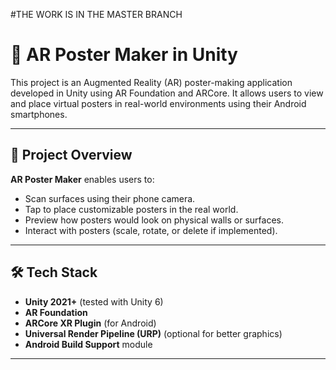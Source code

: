 #THE WORK IS IN THE MASTER BRANCH

# 📱 AR Poster Maker in Unity

This project is an Augmented Reality (AR) poster-making application developed in Unity using AR Foundation and ARCore. It allows users to view and place virtual posters in real-world environments using their Android smartphones.

---

## 🎯 Project Overview

**AR Poster Maker** enables users to:
- Scan surfaces using their phone camera.
- Tap to place customizable posters in the real world.
- Preview how posters would look on physical walls or surfaces.
- Interact with posters (scale, rotate, or delete if implemented).

---

## 🛠️ Tech Stack

- **Unity 2021+** (tested with Unity 6)
- **AR Foundation**
- **ARCore XR Plugin** (for Android)
- **Universal Render Pipeline (URP)** (optional for better graphics)
- **Android Build Support** module

---

